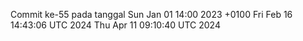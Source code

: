 Commit ke-55 pada tanggal Sun Jan 01 14:00 2023 +0100
Fri Feb 16 14:43:06 UTC 2024
Thu Apr 11 09:10:40 UTC 2024
